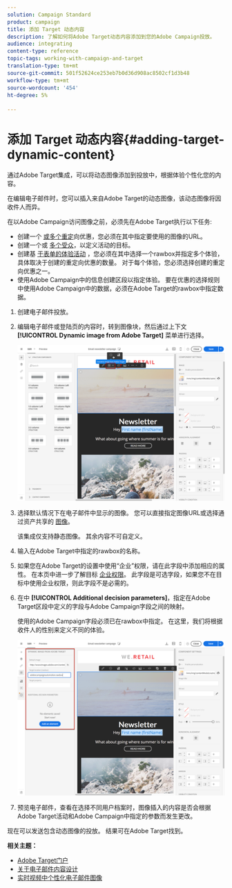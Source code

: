 ```yaml
---
solution: Campaign Standard
product: campaign
title: 添加 Target 动态内容
description: 了解如何将Adobe Target动态内容添加到您的Adobe Campaign投放。
audience: integrating
content-type: reference
topic-tags: working-with-campaign-and-target
translation-type: tm+mt
source-git-commit: 501f52624ce253eb7b0d36d908ac8502cf1d3b48
workflow-type: tm+mt
source-wordcount: '454'
ht-degree: 5%

---
```



# 添加 Target 动态内容{#adding-target-dynamic-content}

通过Adobe Target集成，可以将动态图像添加到投放中，根据体验个性化您的内容。

在编辑电子邮件时，您可以插入来自Adobe Target的动态图像，该动态图像将因收件人而异。

在以Adobe Campaign访问图像之前，必须先在Adobe Target执行以下任务:

* 创建一个 [或多个重定](https://docs.adobe.com/content/help/en/target/using/experiences/offers/offer-redirect.html)向优惠，您必须在其中指定要使用的图像的URL。
* 创建一个或 [多个受众](https://docs.adobe.com/content/help/en/target/using/audiences/create-audiences/audiences.html)，以定义活动的目标。
* 创建基 [于表单的体验活动](https://docs.adobe.com/content/help/en/target/using/experiences/form-experience-composer.html) ，您必须在其中选择一个rawbox并指定多个体验，具体取决于创建的重定向优惠的数量。 对于每个体验，您必须选择创建的重定向优惠之一。
* 使用Adobe Campaign中的信息创建区段以指定体验。 要在优惠的选择规则中使用Adobe Campaign中的数据，必须在Adobe Target的rawbox中指定数据。

1. 创建电子邮件投放。
1. 编辑电子邮件或登陆页的内容时，转到图像块，然后通过上下文 **[!UICONTROL Dynamic image from Adobe Target]** 菜单进行选择。

   ![](assets/tar_insert_dynamic_image.png)

1. 选择默认情况下在电子邮件中显示的图像。 您可以直接指定图像URL或选择通过资产共享的 [图像](../../integrating/using/working-with-campaign-and-assets-core-service.md)。

   该集成仅支持静态图像。 其余内容不可自定义。

1. 输入在Adobe Target中指定的rawbox的名称。
1. 如果您在Adobe Target的设置中使用“企业”权限，请在此字段中添加相应的属性。 在本页中进一步了解目标 [企业权限](https://docs.adobe.com/content/help/en/target/using/administer/manage-users/enterprise/properties-overview.html)。 此字段是可选字段，如果您不在目标中使用企业权限，则此字段不是必需的。
1. 在中 **[!UICONTROL Additional decision parameters]**，指定在Adobe Target区段中定义的字段与Adobe Campaign字段之间的映射。

   使用的Adobe Campaign字段必须已在rawbox中指定。 在这里，我们将根据收件人的性别来定义不同的体验。

   ![](assets/tar_additional_decisionning_parameters.png)

1. 预览电子邮件，查看在选择不同用户档案时，图像插入的内容是否会根据Adobe Target活动和Adobe Campaign中指定的参数而发生更改。

现在可以发送包含动态图像的投放。 结果可在Adobe Target找到。

**相关主题：**

* [Adobe Target门户](https://docs.adobe.com/content/help/zh-Hans/target/using/integrate/campaign-and-target.html)
* [关于电子邮件内容设计](../../designing/using/designing-content-in-adobe-campaign.md)
* [实时视频中个性化电子邮件图像](https://helpx.adobe.com/cn/marketing-cloud/how-to/email-marketing.html)

